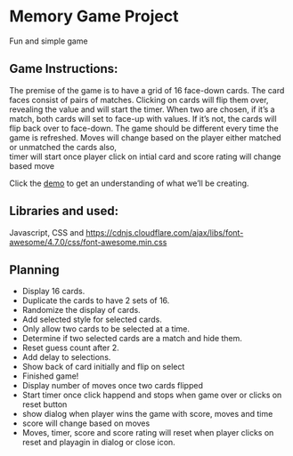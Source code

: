 # Memory Game Project
Fun and simple game

## Game Instructions:
The premise of the game is to have a grid of 16 face-down cards. 
The card faces consist of pairs of matches. 
Clicking on cards will flip them over, revealing the value and will start the timer. 
When two are chosen, if it’s a match, both cards will set to face-up with values. 
If it’s not, the cards will flip back over to face-down. 
The game should be different every time the game is refreshed.
Moves will change based on the player either matched or unmatched the cards also,  
timer will start once player click on intial card and score rating will change based move

Click the [demo](https://sailajareact.github.io/) to get an understanding of what we’ll be creating.


## Libraries and used:
Javascript, CSS and
https://cdnjs.cloudflare.com/ajax/libs/font-awesome/4.7.0/css/font-awesome.min.css

## Planning
* Display 16 cards.
* Duplicate the cards to have 2 sets of 16.
* Randomize the display of cards.
* Add selected style for selected cards.
* Only allow two cards to be selected at a time.
* Determine if two selected cards are a match and hide them.
* Reset guess count after 2.
* Add delay to selections.
* Show back of card initially and flip on select
* Finished game!
* Display number of moves once two cards flipped
* Start timer once click happend and stops when game over or clicks on reset button
* show dialog when player wins the game with score, moves and time
* score will change based on moves
* Moves, timer, score and score rating will reset when player clicks on reset and 
  playagin in dialog or close icon.
